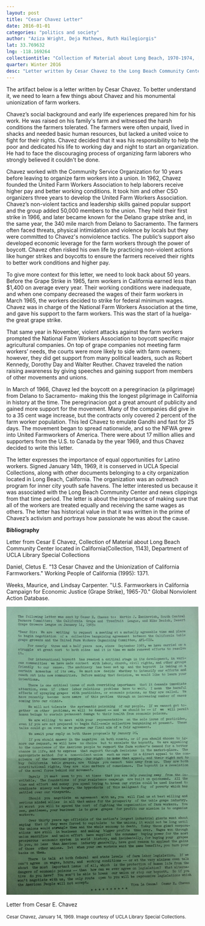 ```yaml
---
layout: post
title: "Cesar Chavez Letter"
date: 2016-01-01
categories: "politics and society"
author: "Aziza Wright, Deja Mathews, Ruth Hailegiorgis"
lat: 33.769632
lng: -118.169264
collectiontitle: "Collection of Material about Long Beach, 1970-1974, [1143], UCLA Library Special Collections"
quarter: Winter 2016
desc: "Letter written by Cesar Chavez to the Long Beach Community Center in California signed Viva La Causa!"
---
```

The artifact below is a letter written by Cesar Chavez. To better understand it, we need to learn a few things about Chavez and his monumental unionization of farm workers.

Chavez’s social background and early life experiences prepared him for his work. He was raised on his family's farm and witnessed the harsh conditions the farmers tolerated. The farmers were often unpaid, lived in shacks and needed basic human resources, but lacked a united voice to fight for their rights. Chavez decided that it was his responsibility to help the poor and dedicated his life to working day and night to start an organization. He had to face the discouraging process of organizing farm laborers who strongly believed it couldn't be done.

Chavez worked with the Community Service Organization for 10 years before leaving to organize farm workers into a union. In 1962, Chavez founded the United Farm Workers Association to help laborers receive higher pay and better working conditions. It took him and other CSO organizers three years to develop the United Farm Workers Association. Chavez’s non-violent tactics and leadership skills gained popular support and the group added 50,000 members to the union. They held their first strike in 1966, and later became known for the Delano grape strike and, in the same year, the 340 mile march from Delano to Sacramento. The farmers often faced threats, physical intimidation and violence by locals but they were committed to Chavez's nonviolence tactics. The public’s support also developed economic leverage for the farm workers through the power of boycott. Chavez often risked his own life by practicing non-violent actions like hunger strikes and boycotts to ensure the farmers received their rights to better work conditions and higher pay.

To give more context for this letter, we need to look back about 50 years. Before the Grape Strike in 1965, farm workers in California earned less than $1,400 on average every year. Their working conditions were inadequate, and when one company decreased the wages of their farm workers in March 1965, the workers decided to strike for federal minimum wages. Chavez was in charge of the National Farm Workers Association at the time, and gave his support to the farm workers. This was the start of la huelga- the great grape strike.

That same year in November, violent attacks against the farm workers prompted the National Farm Workers Association to boycott specific major agricultural companies. On top of grape companies not meeting farm workers’ needs, the courts were more likely to side with farm owners; however, they did get support from many political leaders, such as Robert Kennedy, Dorothy Day and Walter Reuther. Chavez traveled the nation raising awareness by giving speeches and gaining support from members of other movements and unions.

In March of 1966, Chavez led the boycott on a peregrinacion (a pilgrimage) from Delano to Sacramento- making this the longest pilgrimage in California in history at the time. The peregrinacion got a great amount of publicity and gained more support for the movement. Many of the companies did give in to a 35 cent wage increase, but the contracts only covered 2 percent of the farm worker population. This led Chavez to emulate Gandhi and fast for 25 days. The movement began to spread nationwide, and so the NFWA grew into United Farmworkers of America. There were about 17 million allies and supporters from the U.S. to Canada by the year 1969, and thus Chavez decided to write this letter.

The letter expresses the importance of equal opportunities for Latino workers. Signed January 14th, 1969, it is conserved in UCLA Special Collections, along with other documents belonging to a city organization located in Long Beach, California. The organization was an outreach program for inner city youth safe havens. The letter interested us because it was associated with the Long Beach Community Center and news clippings from that time period. The letter is about the importance of making sure that all of the workers are treated equally and receiving the same wages as others.  The letter has historical value in that it was written in the prime of Chavez’s activism and portrays how passionate he was about the cause.


**Bibliography**

Letter from Cesar E Chavez, Collection of Material about Long Beach Community Center located in California(Collection, 1143), Department of UCLA Library Special Collections

Daniel, Cletus E. &quot;13 Cesar Chavez and the Unionization of California Farmworkers.&quot; Working People of California (1995): 1371.

Weeks, Maurice, and Lindsay Carpenter. &quot;U.S. Farmworkers in California Campaign for Economic Justice (Grape Strike), 1965-70.&quot; Global Nonviolent Action Database.


<img src='../images/letterfromcesarchavez.jpg' alttext='Type-written letter on green paper'>
<figcaption><p>Letter from Cesar E. Chavez</p><p><small>Cesar Chavez, January 14, 1969. Image courtesy of UCLA Library Special Collections.</small></p>
